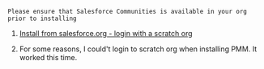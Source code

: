 ```Please ensure that Salesforce Communities is available in your org prior to installing```

1. [Install from salesforce.org - login with a scratch org](https://install.salesforce.org/products/grants-management/1.7/install-and-build-community)

2. For some reasons, I could't login to scratch org when installing PMM. It worked this time.